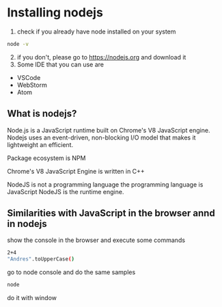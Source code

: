 # Installing nodejs

1. check if you already have node installed on your system
```bash
node -v
```
2. if you don't, please go to https://nodejs.org and download it 
3. Some IDE that you can use are
 - VSCode
 - WebStorm
 - Atom

## What is nodejs?
Node.js is a JavaScript runtime built on Chrome's V8 JavaScript engine. Nodejs uses an event-driven, non-blocking I/O model that makes it lightweight an efficient. 

Package ecosystem is NPM 

Chrome's V8 JavaScript Engine is written in C++

NodeJS is not a programming language the programming language is JavaScript NodeJS is the runtime engine. 

##  Similarities with JavaScript in the browser annd in nodejs
show the console in the browser and execute some commands 
```bash
2+4
"Andres".toUpperCase()
```
go to node console and do the same samples

```bash 
node
```

do it with window 



